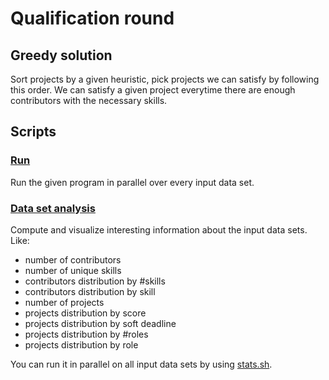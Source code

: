 # Qualification round

## Greedy solution

Sort projects by a given heuristic, pick projects we can satisfy by following
this order.
We can satisfy a given project everytime there are enough contributors with
the necessary skills.

## Scripts

### [Run](run.sh)

Run the given program in parallel over every input data set.

### [Data set analysis](stats.py)

Compute and visualize interesting information about the input data sets. Like:

- number of contributors
- number of unique skills
- contributors distribution by #skills
- contributors distribution by skill
- number of projects
- projects distribution by score
- projects distribution by soft deadline
- projects distribution by #roles
- projects distribution by role

You can run it in parallel on all input data sets by using
[stats.sh](stats.sh).
